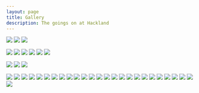```yaml
---
layout: page
title: Gallery
description: The goings on at Hackland
---
```

![](/public/images/gallery/gallery3.jpg)
![](/public/images/gallery/gallery2.jpg)
![](/public/images/gallery/gallery1.jpg)

![](/public/images/gallery/gallery4.jpg)
![](/public/images/gallery/gallery5.jpg)
![](/public/images/gallery/gallery6.jpg)
![](/public/images/gallery/gallery6.jpg)
![](/public/images/gallery/gallery7.jpg)
![](/public/images/gallery/gallery8.jpg)

![](/public/images/gallery/gallery9.jpg)
![](/public/images/gallery/gallery10.jpg)
![](/public/images/gallery/gallery11.jpg)


![](https://lh3.googleusercontent.com/6vbUc6S991Q_gm5GnHxYv1uFrNM__bGbbaTAiQIicKbNrfUrJxMefLdnP2OSZLu3F5xm-cADxG6BWQYC1EbEosSnXD4acwdzgr5OKXfxn2HSuD7z92c4GXb1TJHPbN7LBM9gnKhTQLM=w1920-h1080)
![](https://lh3.googleusercontent.com/AmLl6ysScR2vW1KcCCmn2DW977a7nCY_fC2_s4YvFOvNqspawcPKM04Dvh7qxBEzwm6QlX4R7uhak6p3SZAkqCLQCTWp3g9DYzaP35QhKDDburZ7BCZQvEHUusOBMKVj_zxfbOSd8uI=w1920-h1080)
![](https://lh3.googleusercontent.com/YWNcAeO0o8GZj3kYXNJLvw-jSU1fqK9BOajl_y7SWFJ6L-y-UIZZBMWhaEVZh21iy7dh0BtSnjSe2Oj3gu8sYXSq-oUs7zbwPs2OR9rZHqc9DkZad6YGQNr_eeyy2xFesjka1w6Ywso=w1920-h1080)
![](https://lh3.googleusercontent.com/sVW-zcuwk568GXDePAFsbzOn-89bdfBuCcY_OckqbvOE_qRMHI27fVO1izJpKMIWAxNvM_BlrBsiIBcVVMjrslYV5L6tE8d2gulGq0P-f_aUAjI4ICyf3Y53EPdELQ_KPAjKMfKBbZk=w1920-h1080)
![](https://lh3.googleusercontent.com/FczoX9Rg1QplaINq3G7CisLZIXs_pak7oT8n1bHMyXzWetnLYqA86_W8yTOXARQBYCW8GhhxhpkjYxKKU-JHOULYw7Uy6tYigBToTufHXBV7Ys6wHCFPjqEkwEaTllhAoKc1UlLD5Qc=w1920-h1080)
![](https://lh3.googleusercontent.com/-V_Uh7sFaXJkOYkjAqYQn5H0n1h9gzO-tsSOjv-LPmbbajSNhkf58RXD0fHOJKDCQmbDACCXFNbOSvzW0WfTO6mDk4BJTiI3JCJoYqYLbW_mH8SieQGJhLckntXd4BNYRhe6cabUJGE=w1920-h1080)
![](https://lh3.googleusercontent.com/5FqUsrYxWJeYbXBRIjV-Bc4F-RDa0dZtnbl4eOcJdbiNeRQ79d0lsK5yWRxe5adFidj8bvcO3s3IKPxxriq8Kx2267x2HEGjXiS_1A4J5QDOsd0-ba8i8bv2dwyfseXCHd7KUTN9a6g=w1920-h1080)
![](https://lh3.googleusercontent.com/dyI8lNBEUsU1VkVHbEqOOmK45CDsa_MsPCkOeo6xmjrSzpgmOb3da-DhCP0nMTE7kTwnvWUxlGbWF_70NjvtCcz-dUYcA-lMuDOWmVSztjW-JVOrgoZVGn6WQBDaw41UW8zB_5NsQF0=w1920-h1080)
![](https://lh3.googleusercontent.com/SX6T11s96_Ss-wsRqJHNGU4jA-5o1L-eDeuoVJJytRW-LOnDLkoq5LOV6-oxZ5Fl4HcKhLYIb5MEZUk6B-OYiAanNaNf6Y70FAtJC0amCI3_L2pEFWuINVSgEVbQPzFkyuV0Ivi884E=w1920-h1080)
![](https://lh3.googleusercontent.com/E_oVvQN8FvobX_n_XWLIZl27Trb0ObgnXLnlRtq8aI_0xj2W-g99ExgvZIsSeEBMDzavSHjz1bJ95Qv8_Vf2ZdEJRfCiVt2QiirznJ2G-e1ywHRc0fgbGFKj4Dvdd5r2Z_rA_oSH8xQ=w1920-h1080)
![](https://lh3.googleusercontent.com/6enGum3s-ipkrmxXvFFDhQYRc5akJegPwMk0JswIerTo9YeaV8_mRuIlUU3naPyBx1Im7FKovk4FZxIyXQt7m2V22NcjsAEDSWdTSW-vQ6c5wbA5qQxUyWkJcu309PdpwtlebdLroYk=w1920-h1080)
![](https://lh3.googleusercontent.com/SWYwNuXhgJa8jxuHQmQkT2mNyRgfLD-zNWBzrnIROpNltStRtdKwCyk6hQKm9Qn851BVB8rB5fUJwBX8j3LuoBeoSvjQcSUiP3OvhAZ4b-hUmWaBts7QDfS95W6LKAAuJYThtul5Ggw=w1920-h1080)
![](https://lh3.googleusercontent.com/WS_IUcFcx7c3Fh3dYSggqewk6hdB8Zbeq74G0NY9DHqJrzuEdqNFsJGJhY8_pLPA4mOMXAAt2z9LtEHzYLRhfoptdAYDUV70zRXcl6zo0LRnayXEwUty_3p-A-sSSTQX9QF5-KB5bfc=w1920-h1080)
![](https://lh3.googleusercontent.com/pA79fV0FtCqGz5KivqbpdBiEWE0Ctsexr3c0xt6s6765M2KSZ70LS74876osEUgnPjsSu3aXLfZg6pxq_5xPXoqZpLatuONV3xJTPNeQ0OTzOYM6ZBi3Oiin2dlDSgOxY2mObI3cQEI=w1920-h1080)
![](https://lh3.googleusercontent.com/49PanskLH0_yuwrG73ck2dr5AtmacGs9AYs3QzZo6zY-mx9QmFbmeNKVeYYNKUEw66zWyYhX9GzQSEY3TVzPUEDZEv6NeReYdgUrJKut2kU5Crh54jqbDaovWQEWxT24QLAjAZGHHk0=w1920-h1080)
![](https://lh3.googleusercontent.com/9VDRLmadvOd8GfNQmtPYCdYGc0WVic6pN5p8GQolZEAJ4al-qQQYKXUCms0idD_0eZCae4E0ivvzqkJmOH3Sg2UNgaq4AZsjkEIH_uXzgf9llVXbF6PQvSkMfTnEb76nlRTlH-KCAA4=w1920-h1080)
![](https://lh3.googleusercontent.com/FmF3Q9gtMKXl2kv3W0rHGnzeTDSCA_a80A92EL65fYR-MGqwxZZFZ2pg4gjz6zT7X4c0EcSsaPvIauEvLegYufTCrnEqfIrJmvaY-8BCmnUReUjv1A7_nfNwFd01O_HsG2CV-7k_Ric=w1920-h1080)
![](https://lh3.googleusercontent.com/mjPzmX7VRLFw1GXJ7PRawqJyTPQplK4zMgbEVvPqzNpu_l77Xp7QszF-8XOXOTaRoejcsWFEPgzARwN5sFdkhlPuMpSxAzTqa41_5y2TwuqDdXba0LvGyfam0B3lj3KSjvG9DA7W5OY=w1920-h1080)
![](https://lh3.googleusercontent.com/Wzws3zM2J5emeQHHkc1YDyRiiaKEYTaEJRbZWxTNOGfbMok523WJRFhDUcvRNMBoNf47o55MzPJwfsaqs9vhc2q2aaR4sqKryjiRw87XB_Xt1UyXMDDkBpyLLcQrUfevIpCL5h2aNuA=w1920-h1080)
![](https://lh3.googleusercontent.com/WXqTGD38htRK9q6E4iguNQ8U9yf2jI5XZ8Asaanx3RT5GwEpjkL3o3Y1BXfdxTBrIxdYz76EGQeLroL8I2aLItODPuXzzQXRNtxuSsbn-4lq1UlWUGUzhBAGurQofomjxOcRs2Z2Pw8=w1920-h1080)
![](https://lh3.googleusercontent.com/46HNKcZGqT2iK5jqvme4ycQEjOUZBDBTDA2eFulAEAVmlbmK059xpA9-q0jIhK6xHsT58yEBf1PATyn9gTdOKEPmj5wsfvn0NqlI5rt-OD6RlK9oTuXyjc0HUcwVwIAwgVDP2zRSW78=w1920-h1080)
![](https://lh3.googleusercontent.com/dBjllnNJ--BmlEuX2aQhqoNFWjldsGRZpv56soUEthqeYAvJ1Lsoa10AgTUgff2KYqXR2VMRNTlYcl8yh4MqbI_A1mc66wuawTPrC4CUFFhCSCAFRXYttO19ZnPLKO3Row1Ybiy8l8U=w1920-h1080)
![](https://lh3.googleusercontent.com/4Sn9qmF2ZDI29BgVHJU23H1C3sOcWLplMy-W0vzwZZaeQMACeOk_NC_tMoMxk6GOimCWza-jcdFqvozNHGg7dD7TZMpf-Bu5jNyoA9LUe0rh5r_RQt4RKT2ucHxUkSvNjkfx8ef-7aA=w1920-h1080)
![](https://lh3.googleusercontent.com/rs9OFJ5ks-YtQVsXnqUGAg8BttOZKJqEz0DXDzIIbJ-nJpk5sMaqT-JgAdKd-igqVaIGH3HFrexqgjENztwAdn5m1duGXc7Uq1mQxV4NLYNIjjGjFeKZAMGqt-WHvIswO10YneM9Lqk=w1920-h1080)
![](https://lh3.googleusercontent.com/-6AKh1k6dNQ4ZYlwph8UqP8Izn25PQC-tVwaObXuGtMFBSfwBaULhMwmnjVjIpWRgkec08lm7N_qAjTcf9gtu5OyIW_G5gU1V95DqevmVJ8EufDi307ywAIGQL6FEnBSEGKsniGygyQ=w1920-h1080)
![](https://lh3.googleusercontent.com/Hr0bxOHCgOd1_SGzsbs3BmDfZSES1yOeXQhF7TP-XQ9PgQWC6Z6TiayuNZr0cQB5i3-YOCgstzQow6qhsbBI2cEDb7EK_QO11gHBSxrUKTJWycDIvbs1uOxaoY5euvkQag4QM0ntASA=w1920-h1080)
